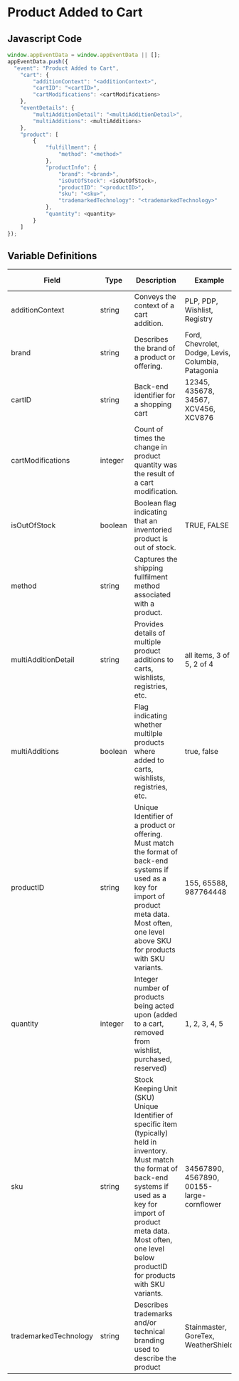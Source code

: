 # Product Added to Cart

### 

## Javascript Code
```js
window.appEventData = window.appEventData || [];
appEventData.push({
  "event": "Product Added to Cart",
    "cart": {
        "additionContext": "<additionContext>",
        "cartID": "<cartID>",
        "cartModifications": <cartModifications>
    },
    "eventDetails": {
        "multiAdditionDetail": "<multiAdditionDetail>",
        "multiAdditions": <multiAdditions>
    },
    "product": [
        {
            "fulfillment": {
                "method": "<method>"
            },
            "productInfo": {
                "brand": "<brand>",
                "isOutOfStock": <isOutOfStock>,
                "productID": "<productID>",
                "sku": "<sku>",
                "trademarkedTechnology": "<trademarkedTechnology>"
            },
            "quantity": <quantity>
        }
    ]
});
```

## Variable Definitions

|Field|Type|Description|Example|Pattern|Min Length|Max Length|Minimum|Maximum|Multiple Of|
| --- | --- | --- | --- | --- | --- | --- | --- | --- | --- |
|additionContext|string|Conveys the context of a cart addition. |PLP, PDP, Wishlist, Registry|||||||
|brand|string|Describes the brand of a product or offering.|Ford, Chevrolet, Dodge, Levis, Columbia, Patagonia|||||||
|cartID|string|Back-end identifier for a shopping cart|12345, 435678, 34567, XCV456, XCV876|||||||
|cartModifications|integer|Count of times the change in product quantity was the result of a cart modification.||||||||
|isOutOfStock|boolean|Boolean flag indicating that an inventoried product is out of stock. |TRUE, FALSE|||||||
|method|string|Captures the shipping fullfilment method associated with a product.||||||||
|multiAdditionDetail|string|Provides details of multiple product additions to carts, wishlists, registries, etc.|all items, 3 of 5, 2 of 4|||||||
|multiAdditions|boolean|Flag indicating whether multilple products where added to carts, wishlists, registries, etc.|true, false|||||||
|productID|string|Unique Identifier of a product or offering.  Must match the format of back-end systems if used as a key for import of product meta data. Most often, one level above SKU for products with SKU variants. |155, 65588, 987764448|||||||
|quantity|integer|Integer number of products being acted upon \(added to a cart, removed from wishlist, purchased, reserved\)|1, 2, 3, 4, 5||||1|||
|sku|string|Stock Keeping Unit \(SKU\) Unique Identifier of specific item \(typically\) held in inventory.  Must match the format of back-end systems if used as a key for import of product meta data. Most often, one level below productID for products with SKU variants. |34567890, 4567890, 00155-large-cornflower|||||||
|trademarkedTechnology|string|Describes trademarks and\/or technical branding used to describe the product|Stainmaster, GoreTex, WeatherShield|||||||




